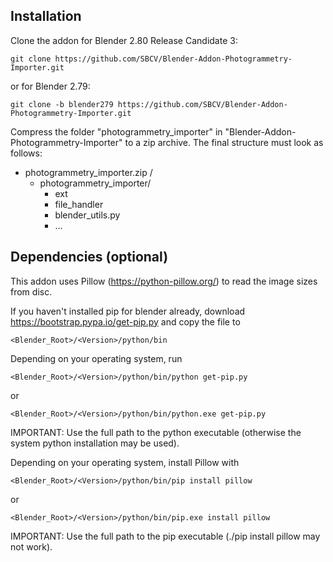 ## Installation
Clone the addon for Blender 2.80 Release Candidate 3:
```
git clone https://github.com/SBCV/Blender-Addon-Photogrammetry-Importer.git
```
or for Blender 2.79:
```
git clone -b blender279 https://github.com/SBCV/Blender-Addon-Photogrammetry-Importer.git
```
Compress the folder "photogrammetry_importer" in "Blender-Addon-Photogrammetry-Importer" to a zip archive. 
The final structure must look as follows:
- photogrammetry_importer.zip /  
	- photogrammetry_importer/
		- ext  
		- file_handler  
		- blender_utils.py
		- ...  


## Dependencies (optional)
This addon uses Pillow (https://python-pillow.org/) to read the image sizes from disc. 

If you haven't installed pip for blender already, download https://bootstrap.pypa.io/get-pip.py and copy the file to 
```
<Blender_Root>/<Version>/python/bin
```

Depending on your operating system, run
```
<Blender_Root>/<Version>/python/bin/python get-pip.py 
```
or 
```
<Blender_Root>/<Version>/python/bin/python.exe get-pip.py 
```


IMPORTANT: Use the full path to the python executable (otherwise the system python installation may be used).

Depending on your operating system, install Pillow with
```
<Blender_Root>/<Version>/python/bin/pip install pillow
```
or 
```
<Blender_Root>/<Version>/python/bin/pip.exe install pillow
```


IMPORTANT: Use the full path to the pip executable (./pip install pillow may not work).
